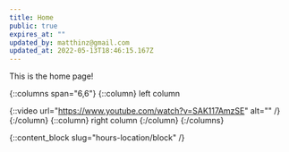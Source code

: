 ```yaml
---
title: Home
public: true
expires_at: ""
updated_by: matthinz@gmail.com
updated_at: 2022-05-13T18:46:15.167Z
---
```

This is the home page!

{::columns span="6,6"}
{::column}
left column

{::video url="https://www.youtube.com/watch?v=SAK117AmzSE" alt="" /}
{:/column}
{::column}
right column
{:/column}
{:/columns}

{::content_block slug="hours-location/block" /}